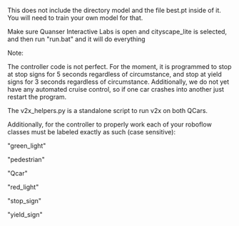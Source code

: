 This does not include the directory model and the file best.pt inside of it. You will need to train your own model for that. 

Make sure Quanser Interactive Labs is open and cityscape_lite is selected, and then run "run.bat" and it will do everything

Note:

The controller code is not perfect. For the moment, it is programmed to stop at stop signs for 5 seconds regardless of circumstance, and stop at yield signs for 3 seconds regardless of circumstance. Additionally, we do not yet have any automated cruise control, so if one car crashes into another just restart the program.

The v2x_helpers.py is a standalone script to run v2x on both QCars.

Additionally, for the controller to properly work each of your roboflow classes must be labeled exactly as such (case sensitive):

"green_light"

"pedestrian"

"Qcar"

"red_light"

"stop_sign"

"yield_sign"
